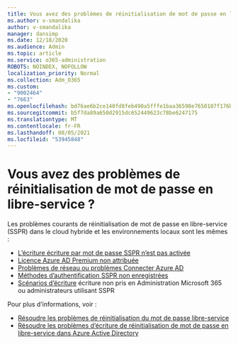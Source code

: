 ```yaml
---
title: Vous avez des problèmes de réinitialisation de mot de passe en libre-service ?
ms.author: v-smandalika
author: v-smandalika
manager: dansimp
ms.date: 12/18/2020
ms.audience: Admin
ms.topic: article
ms.service: o365-administration
ROBOTS: NOINDEX, NOFOLLOW
localization_priority: Normal
ms.collection: Adm_O365
ms.custom:
- "9002464"
- "7663"
ms.openlocfilehash: bd76ae6b2ce140fd8feb490a5fffe1baa36598e7650107f176baec30d71b8628
ms.sourcegitcommit: b5f7da89a650d2915dc652449623c78be6247175
ms.translationtype: MT
ms.contentlocale: fr-FR
ms.lasthandoff: 08/05/2021
ms.locfileid: "53945848"
---
```

# <a name="having-self-service-password-reset-sspr-problems"></a>Vous avez des problèmes de réinitialisation de mot de passe en libre-service ?

Les problèmes courants de réinitialisation de mot de passe en libre-service (SSPR) dans le cloud hybride et les environnements locaux sont les mêmes :

- [L’écriture écriture par mot de passe SSPR n’est pas activée](https://docs.microsoft.com/azure/active-directory/authentication/tutorial-enable-sspr-writeback)
- [Licence Azure AD Premium non attribuée](https://docs.microsoft.com/azure/active-directory/authentication/concept-sspr-licensing)
- [Problèmes de réseau ou problèmes Connecter Azure AD](https://docs.microsoft.com/azure/active-directory/hybrid/tshoot-connect-sync-errors) [](https://docs.microsoft.com/azure/active-directory/hybrid/tshoot-connect-connectivity)
- [Méthodes d’authentification SSPR non enregistrées](https://mysignins.microsoft.com/security-info)
- [Scénarios d’écriture](https://docs.microsoft.com/azure/active-directory/authentication/concept-sspr-writeback#unsupported-writeback-operations) écriture non pris en Administration Microsoft 365 ou administrateurs utilisant SSPR


Pour plus d’informations, voir :

- [Résoudre les problèmes de réinitialisation du mot de passe libre-service](https://docs.microsoft.com/azure/active-directory/authentication/troubleshoot-sspr)
- [Résoudre les problèmes d’écriture de réinitialisation de mot de passe en libre-service dans Azure Active Directory](https://docs.microsoft.com/azure/active-directory/authentication/troubleshoot-sspr-writeback)
